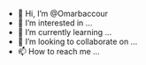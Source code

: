 - 👋 Hi, I’m @Omarbaccour
- 👀 I’m interested in ...
- 🌱 I’m currently learning ...
- 💞️ I’m looking to collaborate on ...
- 📫 How to reach me ...

<!---
Omarbaccour/Omarbaccour is a ✨ special ✨ repository because its `README.md` (this file) appears on your GitHub profile.
You can click the Preview link to take a look at your changes.
--->
